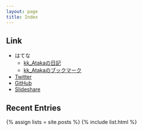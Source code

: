 ```yaml
---
layout: page
title: Index
---
```


## Link

- はてな
    - [kk_Atakaの日記](http://d.hatena.ne.jp/kk_Ataka/)
    - [kk_Atakaのブックマーク](http://b.hatena.ne.jp/kk_Ataka/hotentry)
- [Twitter](https://twitter.com/kk_ataka)
- [GitHub](https://github.com/gosyujin)
- [Slideshare](http://www.slideshare.net/kk_Ataka)

## Recent Entries

{% assign lists = site.posts %}
{% include list.html %}
